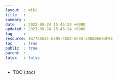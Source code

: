```yaml
---
layout  : wiki
title   : 
summary : 
date    : 2023-08-24 15:46:24 +0900
updated : 2023-08-24 15:46:24 +0900
tag     : 
resource: 1B/7E062C-B305-4802-AC93-3AB6D6B03F0E
toc     : true
public  : true
parent  : 
latex   : false
---
```

* TOC
{:toc}

# 
